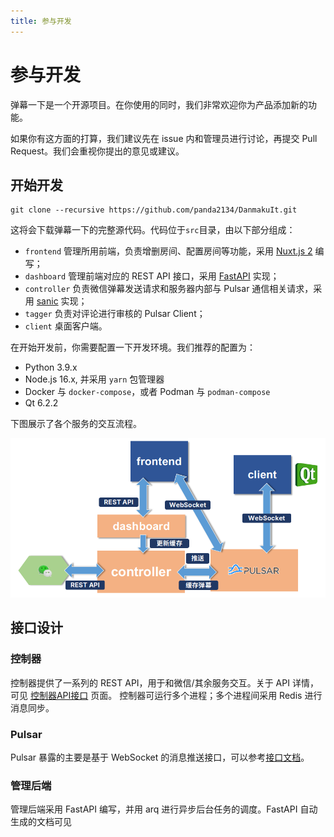 ```yaml
---
title: 参与开发
---
```


# 参与开发

弹幕一下是一个开源项目。在你使用的同时，我们非常欢迎你为产品添加新的功能。

如果你有这方面的打算，我们建议先在 issue 内和管理员进行讨论，再提交 Pull Request。我们会重视你提出的意见或建议。

## 开始开发

```shell
git clone --recursive https://github.com/panda2134/DanmakuIt.git
```

这将会下载弹幕一下的完整源代码。代码位于`src`目录，由以下部分组成：

- `frontend` 管理所用前端，负责增删房间、配置房间等功能，采用 [Nuxt.js 2](https://nuxtjs.org/) 编写；
- `dashboard` 管理前端对应的 REST API 接口，采用 [FastAPI](https://fastapi.tiangolo.com/) 实现；
- `controller` 负责微信弹幕发送请求和服务器内部与 Pulsar 通信相关请求，采用 [sanic](https://sanicframework.org/) 实现；
- `tagger` 负责对评论进行审核的 Pulsar Client；
- `client` 桌面客户端。

在开始开发前，你需要配置一下开发环境。我们推荐的配置为：

- Python 3.9.x
- Node.js 16.x, 并采用 `yarn` 包管理器
- Docker 与 `docker-compose`，或者 Podman 与 `podman-compose`
- Qt 6.2.2

下图展示了各个服务的交互流程。

![services](./assets/services.png)

## 接口设计

### 控制器

控制器提供了一系列的 REST API，用于和微信/其余服务交互。关于 API 详情，可见 [控制器API接口](./controller) 页面。
控制器可运行多个进程；多个进程间采用 Redis 进行消息同步。

### Pulsar

Pulsar 暴露的主要是基于 WebSocket 的消息推送接口，可以参考[接口文档](./pulsar)。

### 管理后端

管理后端采用 FastAPI 编写，并用 arq 进行异步后台任务的调度。FastAPI 自动生成的文档可见


